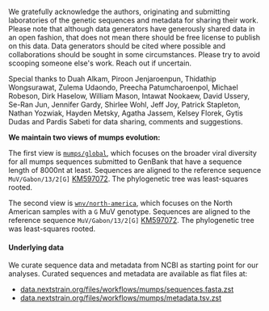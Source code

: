 We gratefully acknowledge the authors, originating and submitting laboratories of the genetic sequences and metadata for sharing their work. Please note that although data generators have generously shared data in an open fashion, that does not mean there should be free license to publish on this data. Data generators should be cited where possible and collaborations should be sought in some circumstances. Please try to avoid scooping someone else's work. Reach out if uncertain.

Special thanks to Duah Alkam, Piroon Jenjaroenpun, Thidathip Wongsurawat, Zulema Udaondo, Preecha Patumcharoenpol, Michael Robeson, Dirk Haselow, William Mason, Intawat Nookaew, David Ussery, Se-Ran Jun, Jennifer Gardy, Shirlee Wohl, Jeff Joy, Patrick Stapleton, Nathan Yozwiak, Hayden Metsky, Agatha Jassem, Kelsey Florek, Gytis Dudas and Pardis Sabeti for data sharing, comments and suggestions.

**We maintain two views of mumps evolution:**

The first view is [`mumps/global`](https://next.nextstrain.org/staging/mumps/global), which focuses on the broader viral diversity for all mumps sequences submitted to GenBank that have a sequence length of 8000nt at least. Sequences are aligned to the reference sequence `MuV/Gabon/13/2[G]` [KM597072](https://www.ncbi.nlm.nih.gov/nuccore/KM597072). The phylogenetic tree was least-squares rooted.

The second view is [`wnv/north-america`](https://next.nextstrain.org/staging/mumps/north-america), which focuses on the North American samples with a `G` MuV genotype. Sequences are aligned to the reference sequence `MuV/Gabon/13/2[G]` [KM597072](https://www.ncbi.nlm.nih.gov/nuccore/KM597072). The phylogenetic tree was least-squares rooted.

#### Underlying data

We curate sequence data and metadata from NCBI as starting point for our analyses. Curated sequences and metadata are available as flat files at:

* [data.nextstrain.org/files/workflows/mumps/sequences.fasta.zst](https://data.nextstrain.org/files/workflows/mumps/sequences.fasta.zst)
* [data.nextstrain.org/files/workflows/mumps/metadata.tsv.zst](https://data.nextstrain.org/files/workflows/mumps/metadata.tsv.zst)

